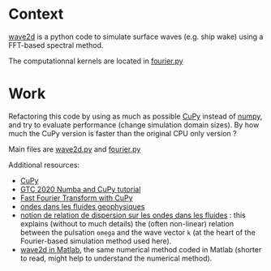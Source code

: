 # Context

[wave2d](https://github.com/pvthinker/wave2d) is a python code to simulate surface waves (e.g. ship wake) using a FFT-based spectral method.

The computationnal kernels are located in [fourier.py](https://github.com/pvthinker/wave2d/blob/master/fourier.py)

# Work

Refactoring this code by using as much as possible [CuPy](https://github.com/cupy/cupy) instead of [numpy](https://numpy.org/), and try to evaluate performance (change simulation domain sizes). By how much the CuPy version is faster than the original CPU only version ?

Main files are [wave2d.py](https://github.com/pvthinker/wave2d/blob/master/wave2d.py) and [fourier.py](https://github.com/pvthinker/wave2d/blob/master/fourier.py)

Additional resources:
- [CuPy](https://github.com/cupy/cupy)
- [GTC 2020 Numba and CuPy tutorial](https://github.com/ContinuumIO/gtc2020-numba)
- [Fast Fourier Transform with CuPy](https://docs.cupy.dev/en/stable/user_guide/fft.html)
- [ondes dans les fluides geophysiques](http://stockage.univ-brest.fr/~roullet/documents/cours_ondes_2012.pdf)
- [notion de relation de dispersion sur les ondes dans les fluides](https://en.wikipedia.org/wiki/Dispersion_(water_waves)) : this explains (without to much details) the (often non-linear) relation between the pulsation `omega` and the wave vector `k` (at the heart of the Fourier-based simulation method used here).
- [wave2d in Matlab](http://stockage.univ-brest.fr/~roullet/documents/wave2D.m), the same numerical method coded in Matlab (shorter to read, might help to understand the numerical method).
